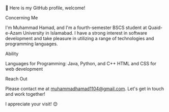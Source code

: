 👋 Here is my GitHub profile, welcome!

Concerning Me

I'm Muhammad Hamad, and I'm a fourth-semester BSCS student at Quaid-e-Azam University in Islamabad. I have a strong interest in software development and take pleasure in utilizing a range of technologies and programming languages.

Ability

Languages for Programming: Java, Python, and C++
HTML and CSS for web development

Reach Out

Please contact me at muhammadhamad1104@gmail.com. Let's get in touch and work together!

I appreciate your visit! 😊
